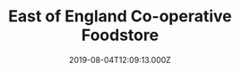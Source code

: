 ---
date: 2019-08-04T12:09:13.000Z
title: East of England Co-operative Foodstore
latitude: 52.14970642525419
longitude: 1.0535009940360742
category: checkin
---